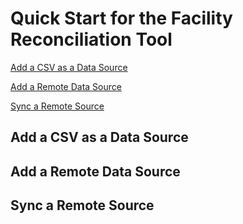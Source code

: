 # Quick Start for the Facility Reconciliation Tool

[Add a CSV as a Data Source](#add-a-source) 

[Add a Remote Data Source](#add-a-remote-data-source) 

[Sync a Remote Source](#sync-a-remote-source) 

## Add a CSV as a Data Source

## Add a Remote Data Source

## Sync a Remote Source
